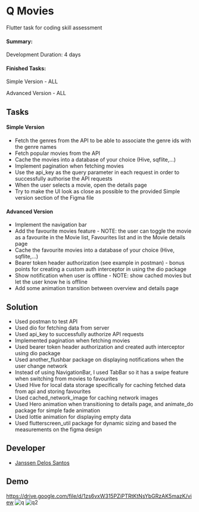 
# Q Movies

Flutter task for coding skill assessment

#### Summary:
Development Duration: 4 days
#### Finished Tasks:
Simple Version - ALL

Advanced Version - ALL




## Tasks

####  Simple Version

- Fetch the genres from the API to be able to associate the genre ids with the genre names
- Fetch popular movies from the API
- Cache the movies into a database of your choice (Hive, sqflite,...)
- Implement pagination when fetching movies
- Use the api_key as the query parameter in each request in order to successfully authorise the API requests
- When the user selects a movie, open the details page
- Try to make the UI look as close as possible to the provided Simple version section of the Figma file

#### Advanced Version

- Implement the navigation bar
- Add the favourite movies feature - NOTE: the user can toggle the movie as a favourite in the Movie list, Favourites list and in the Movie details page
- Cache the favourite movies into a database of your choice (Hive, sqflite,...)
- Bearer token header authorization (see example in postman) - bonus points for creating a custom auth interceptor in using the dio package
- Show notification when user is offline - NOTE: show cached movies but let the user know he is offline
- Add some animation transition between overview and details page


## Solution

- Used postman to test API
- Used dio for fetching data from server
- Used api_key to successfully authorize API requests
- Implemented pagination when fetching movies
- Used bearer token header authorization and created auth interceptor using dio package
- Used another_flushbar package on displaying notifications when the user change network
- Instead of using NavigationBar, I used TabBar so it has a swipe feature when switching from movies to favourites
- Used Hive for local data storage specifically for caching fetched data from api and storing favourites
- Used cached_network_image for caching network images
- Used Hero animation when transitioning to details page, and animate_do package for simple fade animation
- Used lottie animation for displaying empty data
- Used flutterscreen_util package for dynamic sizing and based the measurements on the figma design
## Developer

- [Janssen Delos Santos](https://www.linkedin.com/in/jangdsantos/)


## Demo

https://drive.google.com/file/d/1zs6vxW315PZiPTRtKtNsYbGRzAK5mazK/view
![q](https://i.imgur.com/SAtnWUa.gif)
![q2](https://i.imgur.com/A6pZNoP.gif)

